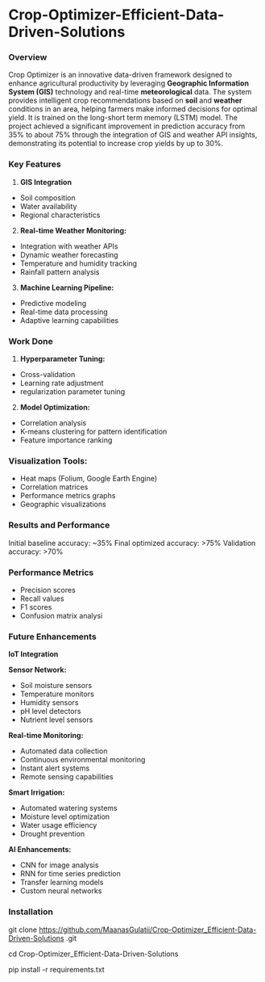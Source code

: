# Crop-Optimizer-Efficient-Data-Driven-Solutions

### Overview
Crop Optimizer is an innovative data-driven framework designed to enhance agricultural productivity by leveraging **Geographic Information System (GIS)** technology and real-time **meteorological** data. The system provides intelligent crop recommendations based on **soil** and **weather** conditions in an area, helping farmers make informed decisions for optimal yield. It is trained on the long-short term memory (LSTM) model.
The project achieved a significant improvement in prediction accuracy from 35% to about 75% through the integration of GIS and weather API insights, demonstrating its potential to increase crop yields by up to 30%.

### Key Features

1. **GIS Integration**
- Soil composition
- Water availability
- Regional characteristics


2. **Real-time Weather Monitoring:**

- Integration with weather APIs
- Dynamic weather forecasting
- Temperature and humidity tracking
- Rainfall pattern analysis


3. **Machine Learning Pipeline:**

- Predictive modeling
- Real-time data processing
- Adaptive learning capabilities

### Work Done


1. **Hyperparameter Tuning:**

- Cross-validation
- Learning rate adjustment
- regularization parameter tuning


2. **Model Optimization:**

- Correlation analysis
- K-means clustering for pattern identification
- Feature importance ranking


### Visualization Tools:

- Heat maps (Folium, Google Earth Engine)
- Correlation matrices
- Performance metrics graphs
- Geographic visualizations



### Results and Performance


Initial baseline accuracy: ~35%
Final optimized accuracy: >75%
Validation accuracy: >70%

### Performance Metrics

- Precision scores
- Recall values
- F1 scores
- Confusion matrix analysi

### Future Enhancements
**IoT Integration**

**Sensor Network:**

 - Soil moisture sensors
 - Temperature monitors
 - Humidity sensors
 - pH level detectors
 - Nutrient level sensors


**Real-time Monitoring:**

 - Automated data collection
 - Continuous environmental monitoring
 - Instant alert systems
 - Remote sensing capabilities


**Smart Irrigation:**

 - Automated watering systems
 - Moisture level optimization
 - Water usage efficiency
 - Drought prevention



**AI Enhancements:**

 - CNN for image analysis
 - RNN for time series prediction
 - Transfer learning models
 - Custom neural networks

### Installation

git clone https://github.com/MaanasGulatii/Crop-Optimizer_Efficient-Data-Driven-Solutions
.git

cd Crop-Optimizer_Efficient-Data-Driven-Solutions

pip install -r requirements.txt



